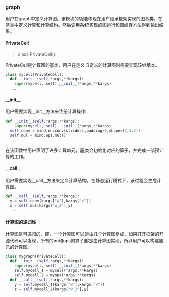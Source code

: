 ### graph

用户在graph中定义计算图。该模块的功能体现在用户继承框架实现的图基类。在基类中定义计算和计算结构。然后调用系统实现的图运行和图编译方法得到输出结果。

#### PrivateCell

> class PrivateCell():

PrivateCell是计算图的基类，用户在定义自定义的计算图时需要实现该继承类。

```python
class mycell(PrivateCell):
  def __init__(self,*args,**kargs):
    super(mycell, self).__init__(*args,**kargs)
  ...
```

#### \_\_init\_\_

用户需要实现__init__方法来注册计算操作

```python
def __init__(self,*args,**kargs):
	super(mycell, self).__init__(*args,**kargs)
  self.conv = mind.nn.conv(stride=1,padding=0,shape=(3,3,3))
  self.mul = mind.ops.mul()
  ...
```

在该函数中用户声明了许多计算单元，基类会初始化对应的算子，并完成一部预计算的工作。

#### \_\_call\_\_

用户需要实现\_\_call__方法来定义计算结构，在静态运行模式下，该过程会生成计算图。

```python
def __call__(self,*args,**kargs):
  y = self.conv(kargs["w"],kargs["x"])
  z = self.mul(kargs["w_2"],y)
  ...
```

#### 计算图的递归性

计算图是可递归的，即，一个计算图可以是由几个计算图组成，如果打开框架的开源代码可以发现，所有的nn和ops的算子都是由计算图实现，所以用户可以构建自己的计算图。

```python
class mygraph(PrivateCell):
  def __init__(self,*args,**kargs):
    super(mycell, self).__init__(*args,**kargs)
    self.mycell_1 = mycell(*args,**kargs)
    self.mycell_2 = myops(*args,**kargs)
  def __call__(self,*args,**kargs):
    y = self.mycell_1(kargs["w"],kargs["x"])
  	z = self.mycell_2(kargs["w_2"],y)
```



